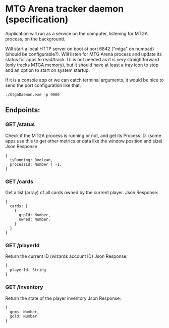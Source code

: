 # MTG Arena tracker daemon (specification)

Application will run as a service on the computer, listening for MTGA process, on the background.

Will start a local HTTP server on boot at port 6842 ("mtga" on numpad) (should be configurable?).
Will listen for MTG Arena process and update its status for apps to read/track.
UI is not needed as it is very straightforward (only tracks MTGA memory), but it should have at least a tray icon to stop and an option to start on system startup.

If it is a console app or we can catch terminal arguments, it would be nice to send the port configuration like that;

`./mtgaDaemon.exe -p 9000`

## Endpoints:

### GET /status
Check if the MTGA process is running or not, and get its Process ID. (some apps use this to get other metrics or data like the window position and size)
Json Response
```
{
  isRunning: Boolean,
  processId: Number | -1,
}
```

### GET /cards
Get a list (array) of all cards owned by the current player.
Json Response:
```
{
  cards: [
    {
      grpId: Number,
      owned: Number,
    }
  ]
}
```

### GET /playerId
Return the current ID (wizards account ID)
Json Response:
```
{
  playerId: String
}
```

### GET /inventory
Return the state of the player inventory
Json Response:
```
{
  gems: Number,
  gold: Number
}
```

